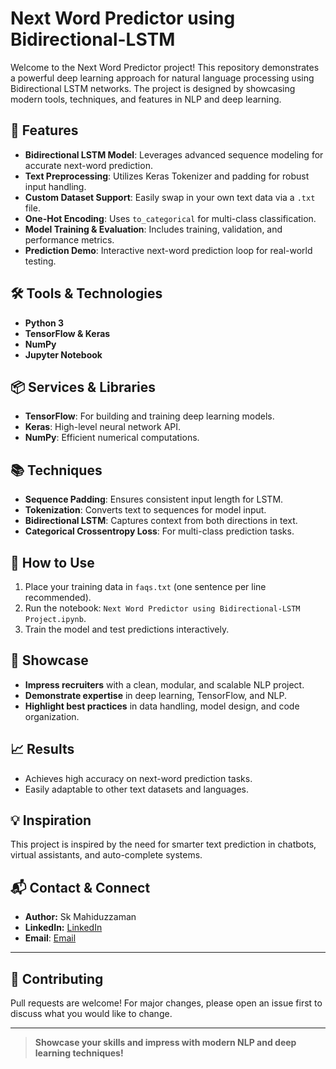 # Next Word Predictor using Bidirectional-LSTM

Welcome to the Next Word Predictor project! This repository demonstrates a powerful deep learning approach for natural language processing using Bidirectional LSTM networks. The project is designed by showcasing modern tools, techniques, and features in NLP and deep learning.

## 🚀 Features
- **Bidirectional LSTM Model**: Leverages advanced sequence modeling for accurate next-word prediction.
- **Text Preprocessing**: Utilizes Keras Tokenizer and padding for robust input handling.
- **Custom Dataset Support**: Easily swap in your own text data via a `.txt` file.
- **One-Hot Encoding**: Uses `to_categorical` for multi-class classification.
- **Model Training & Evaluation**: Includes training, validation, and performance metrics.
- **Prediction Demo**: Interactive next-word prediction loop for real-world testing.

## 🛠️ Tools & Technologies
- **Python 3**
- **TensorFlow & Keras**
- **NumPy**
- **Jupyter Notebook**

## 📦 Services & Libraries
- **TensorFlow**: For building and training deep learning models.
- **Keras**: High-level neural network API.
- **NumPy**: Efficient numerical computations.

## 📚 Techniques
- **Sequence Padding**: Ensures consistent input length for LSTM.
- **Tokenization**: Converts text to sequences for model input.
- **Bidirectional LSTM**: Captures context from both directions in text.
- **Categorical Crossentropy Loss**: For multi-class prediction tasks.

## 📝 How to Use
1. Place your training data in `faqs.txt` (one sentence per line recommended).
2. Run the notebook: `Next Word Predictor using Bidirectional-LSTM Project.ipynb`.
3. Train the model and test predictions interactively.

## 🎯 Showcase
- **Impress recruiters** with a clean, modular, and scalable NLP project.
- **Demonstrate expertise** in deep learning, TensorFlow, and NLP.
- **Highlight best practices** in data handling, model design, and code organization.

## 📈 Results
- Achieves high accuracy on next-word prediction tasks.
- Easily adaptable to other text datasets and languages.

## 💡 Inspiration
This project is inspired by the need for smarter text prediction in chatbots, virtual assistants, and auto-complete systems.

## 📬 Contact & Connect

- **Author:** Sk Mahiduzzaman
- **LinkedIn:** [LinkedIn](www.linkedin.com/in/sk-mahiduzzaman)
- **Email**: [Email](mailto:mohiduz03@gmail.com)

---

## 🤝 Contributing
Pull requests are welcome! For major changes, please open an issue first to discuss what you would like to change.


---

> **Showcase your skills and impress with modern NLP and deep learning techniques!**
